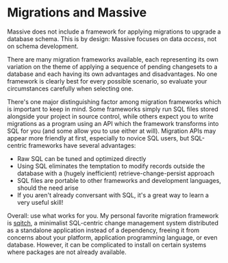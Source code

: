 # Migrations and Massive

Massive does not include a framework for applying migrations to upgrade a database schema. This is by design: Massive focuses on data _access_, not on schema development.

There are many migration frameworks available, each representing its own variation on the theme of applying a sequence of pending changesets to a database and each having its own advantages and disadvantages. No one framework is clearly best for every possible scenario, so evaluate your circumstances carefully when selecting one.

There's one major distinguishing factor among migration frameworks which is important to keep in mind. Some frameworks simply run SQL files stored alongside your project in source control, while others expect you to write migrations as a program using an API which the framework transforms into SQL for you (and some allow you to use either at will). Migration APIs may appear more friendly at first, especially to novice SQL users, but SQL-centric frameworks have several advantages:

* Raw SQL can be tuned and optimized directly
* Using SQL eliminates the temptation to modify records outside the database with a (hugely inefficient) retrieve-change-persist approach
* SQL files are portable to other frameworks and development languages, should the need arise
* If you aren't already conversant with SQL, it's a great way to learn a very useful skill!

Overall: use what works for you. My personal favorite migration framework is [sqitch](https://sqitch.org), a minimalist SQL-centric change management system distributed as a standalone application instead of a dependency, freeing it from concerns about your platform, application programming language, or even database. However, it can be complicated to install on certain systems where packages are not already available.
